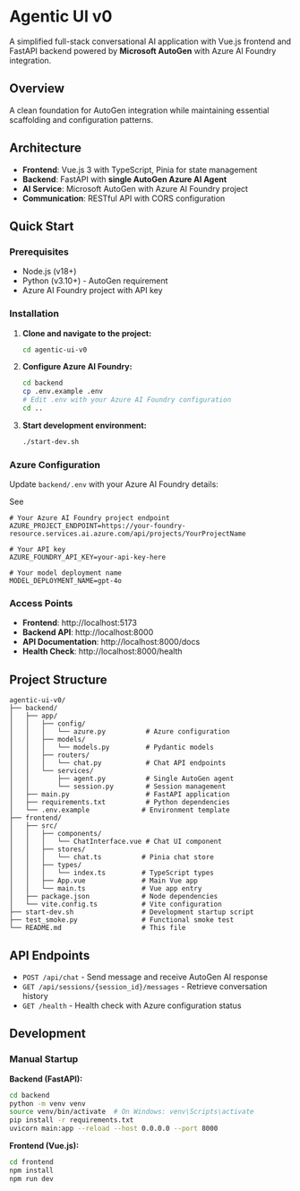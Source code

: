 # Agentic UI v0

A simplified full-stack conversational AI application with Vue.js frontend and FastAPI backend powered by **Microsoft AutoGen** with Azure AI Foundry integration.

## Overview

A clean foundation for AutoGen integration while maintaining essential scaffolding and configuration patterns.

## Architecture

- **Frontend**: Vue.js 3 with TypeScript, Pinia for state management
- **Backend**: FastAPI with **single AutoGen Azure AI Agent**
- **AI Service**: Microsoft AutoGen with Azure AI Foundry project
- **Communication**: RESTful API with CORS configuration

## Quick Start

### Prerequisites

- Node.js (v18+)
- Python (v3.10+) - AutoGen requirement
- Azure AI Foundry project with API key

### Installation

1. **Clone and navigate to the project:**
   ```bash
   cd agentic-ui-v0
   ```

2. **Configure Azure AI Foundry:**
   ```bash
   cd backend
   cp .env.example .env
   # Edit .env with your Azure AI Foundry configuration
   cd ..
   ```

3. **Start development environment:**
   ```bash
   ./start-dev.sh
   ```

### Azure Configuration

Update `backend/.env` with your Azure AI Foundry details:

See

```env
# Your Azure AI Foundry project endpoint
AZURE_PROJECT_ENDPOINT=https://your-foundry-resource.services.ai.azure.com/api/projects/YourProjectName

# Your API key
AZURE_FOUNDRY_API_KEY=your-api-key-here

# Your model deployment name
MODEL_DEPLOYMENT_NAME=gpt-4o
```

### Access Points

- **Frontend**: http://localhost:5173
- **Backend API**: http://localhost:8000
- **API Documentation**: http://localhost:8000/docs
- **Health Check**: http://localhost:8000/health

## Project Structure

```
agentic-ui-v0/
├── backend/
│   ├── app/
│   │   ├── config/
│   │   │   └── azure.py          # Azure configuration
│   │   ├── models/
│   │   │   └── models.py         # Pydantic models
│   │   ├── routers/
│   │   │   └── chat.py           # Chat API endpoints
│   │   └── services/
│   │       ├── agent.py          # Single AutoGen agent
│   │       └── session.py        # Session management
│   ├── main.py                   # FastAPI application
│   ├── requirements.txt          # Python dependencies
│   └── .env.example             # Environment template
├── frontend/
│   ├── src/
│   │   ├── components/
│   │   │   └── ChatInterface.vue # Chat UI component
│   │   ├── stores/
│   │   │   └── chat.ts          # Pinia chat store
│   │   ├── types/
│   │   │   └── index.ts         # TypeScript types
│   │   ├── App.vue              # Main Vue app
│   │   └── main.ts              # Vue app entry
│   ├── package.json             # Node dependencies
│   └── vite.config.ts           # Vite configuration
├── start-dev.sh                 # Development startup script
├── test_smoke.py                # Functional smoke test
└── README.md                    # This file
```

## API Endpoints

- `POST /api/chat` - Send message and receive AutoGen AI response
- `GET /api/sessions/{session_id}/messages` - Retrieve conversation history
- `GET /health` - Health check with Azure configuration status

## Development

### Manual Startup

**Backend (FastAPI):**
```bash
cd backend
python -m venv venv
source venv/bin/activate  # On Windows: venv\Scripts\activate
pip install -r requirements.txt
uvicorn main:app --reload --host 0.0.0.0 --port 8000
```

**Frontend (Vue.js):**
```bash
cd frontend
npm install
npm run dev
```
